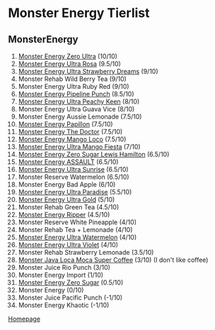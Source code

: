 # Monster Energy Tierlist

## MonsterEnergy

1. [Monster Energy Zero Ultra](https://www.woolworths.com.au/shop/productdetails/489787/monster-energy-ultra-can) (10/10)
2. [Monster Energy Ultra Rosa](https://www.woolworths.com.au/shop/productdetails/124312/monster-energy-ultra-rosa-can) (9.5/10)
3. [Monster Energy Ultra Strawberry Dreams](https://www.coles.com.au/product/monster-energy-drink-ultra-strawberry-can-500ml-7717127) (9/10)
4. Monster Rehab Wild Berry Tea (9/10)
5. Monster Energy Ultra Ruby Red (9/10)
6. [Monster Energy Pipeline Punch](https://www.coles.com.au/product/monster-pipeline-punch-can-500ml-3511469) (8.5/10)
7. [Monster Energy Ultra Peachy Keen](https://www.woolworths.com.au/shop/productdetails/391929/monster-ultra-peachy-keen-energy-drink) (8/10)
8. Monster Energy Ultra Guava Vice (8/10)
9. Monster Energy Aussie Lemonade (7.5/10)
10. [Monster Energy Papillon](https://www.woolworths.com.au/shop/productdetails/231564/monster-papillon-can?srsltid=AfmBOoo9-GBK22-TVWERJ-_EQbhnE85thAwDgViv7xEh3SsCy0f6GBxs) (7.5/10)
11. [Monster Energy The Doctor](https://www.monsterenergy.com/en-gb/energy-drinks/monster-energy/vr46-aka-the-doctor/) (7.5/10)
12. [Monster Energy Mango Loco](https://www.woolworths.com.au/shop/productdetails/698612/monster-energy-mango-loco-can) (7.5/10)
13. [Monster Energy Ultra Mango Fiesta](https://www.woolworths.com.au/shop/productdetails/174492/monster-energy-drink-ultra-fiesta-mango-flavour) (7/10)
14. [Monster Energy Zero Sugar Lewis Hamilton](https://www.monsterenergy.com/en-gb/energy-drinks/monster-energy/lewis-hamilton-zero-sugar/) (6.5/10)
15. [Monster Energy ASSAULT](https://www.monsterenergy.com/en-us/energy-drinks/monster-energy/assault/) (6.5/10)
16. [Monster Energy Ultra Sunrise](https://www.monsterenergy.com/en-us/energy-drinks/zero-sugar/ultra-sunrise/) (6.5/10)
17. Monster Reserve Watermelon (6.5/10)
18. Monster Energy Bad Apple (6/10)
19. [Monster Energy Ultra Paradise](https://www.woolworths.com.au/shop/productdetails/62911/monster-energy-ultra-paradise-can) (5.5/10)
21. [Monster Energy Ultra Gold](https://www.woolworths.com.au/shop/productdetails/220971/monster-energy-ultra-gold) (5/10)
23. Monster Rehab Green Tea (4.5/10)
24. [Monster Energy Ripper](https://www.monsterenergy.com/en-gb/energy-drinks/juiced-monster/ripper/) (4.5/10)
25. Monster Reserve White Pineapple (4/10)
26. Monster Rehab Tea + Lemonade (4/10)
27. [Monster Energy Ultra Watermelon](https://www.monsterenergy.com/en-us/energy-drinks/zero-sugar/ultra-watermelon/) (4/10)
28. [Monster Energy Ultra Violet](https://www.monsterenergy.com/en-us/energy-drinks/zero-sugar/ultra-violet/) (4/10)
29. Monster Rehab Strawberry Lemonade (3.5/10)
30. [Monster Java Loca Moca Super Coffee](https://www.woolworths.com.au/shop/productdetails/317864/monster-java-loca-moca-super-coffee) (3/10) (I don't like coffee)
31. Monster Juice Rio Punch (3/10)
32. Monster Energy Import (1/10)
33. [Monster Energy Zero Sugar](https://www.coles.com.au/product/monster-energy-drink-zero-sugar-can-500ml-7717116) (0.5/10)
34. Monster Energy (0/10)
35. Monster Juice Pacific Punch (-1/10)
36. Monster Energy Khaotic (-1/10)

[Homepage](https://jtrenerry.github.io/)
